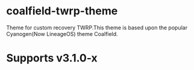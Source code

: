 # coalfield-twrp-theme
Theme for custom recovery TWRP.This theme is based upon the popular Cyanogen(Now LineageOS) theme Coalfield.
# Supports v3.1.0-x
